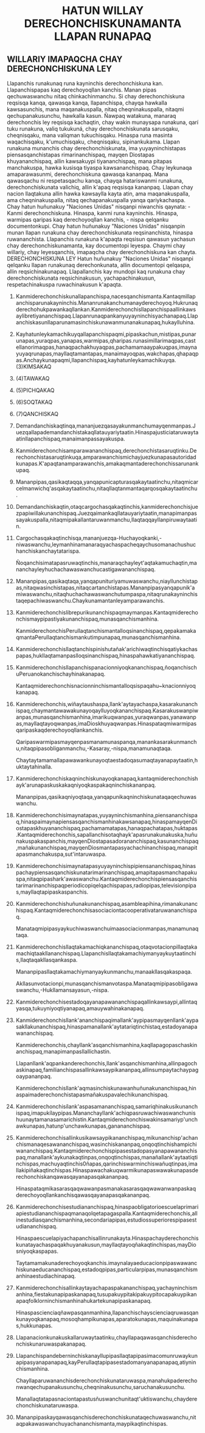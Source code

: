 <h1 align='center'>HATUN WILLAY DERECHONCHISKUNAMANTA LLAPAN RUNAPAQ</h1>
<h2>WILLARIY IMAPAQCHA CHAY DERECHONCHISKUNA LEY</h2>
<p>Llapanchis runakunaq runa kayninchis derechonchiskuna kan. Llapanchispapas kaq derechoyoqllan kanchis. Manan pipas qechuwaswanchu nitaq chinkachinmanchu.
Si chay derechonchiskuna reqsisqa kanqa, qawasqa kanqa, llapanchispa, chayqa hawkalla kawsasunchis, mana maqanakuspalla, nitaq cheqninakuspalla, nitaqmi qechupanakusunchu, hawkalla kasun.
Ñawpaq watakuna, manaraq derechonchis ley reqsisqa kachaqtin, chay wakin munaysapa runakuna, qarí tuku runakuna, valiq tukukuná, chay derechonchiskunata sarusqaku, cheqnisqaku, mana valiqman tukuchisqaku. Hinaspa runa masinta waqachisqaku, k'umuchisqaku, cheqnisqaku, sipinankukama.
Llapan runakuna munanchis chay derechonchiskunata, ima yuyayninchistapas piensasqanchistapas rimarinanchispaq, mayqen Diostapas khuyananchispaq, allin kawsakuypi tiyananchispaq, mana pitapas manchakuspa, hawka kusisqa tiyaspa kawsananchispaq.
Chay leykunaqa amaparawasunmi, derechonchiskuna qawasqa kananpaq. Mana qawasqachu ni respetasqachu kanqa, chayqa hatariswanmi runakuna, derechonchiskunata valichiq, allin k'apaq reqsisqa kananpaq.
Llapan chay nacion llaqtakuna allin hawka kawsaylla kayta atin, ama maqanakuspalla, ama cheqninakuspalla, nitaq qechapanakuspalla yanqa qariykachaspa.
Chay hatun huñunakuy "Naciones Unidas" nisqanpi niwanchis qaynata: - Kanmi derechonchiskuna. Hinaspa, kanmi runa kayninchis. Hinaspa, warmipas qaripas kaq derechoyoqllan kanchis, - nispa qelqanku documentonkupi.
Chay hatun huñunakuy "Naciones Unidas" nisqanpin munan llapan runakuna chay derechonchiskunata reqsinanchista, hinaspa ruwananchista.
Llapanchis runakuna k'apaqta reqsisun qawasun yachasun chay derechonchiskunamanta, kay documentopi leyespa.
Chaymi chay willariy, chay Ieyesqanchis, imapaqcha chay derechonchiskuna kan chayta.
DERECHONCHISKUNA LEY
Hatun huñunakuy "Naciones Unidas" nisqanpi qelqanku llapan runakunaq derechonkunata, allin documentopi qelqaspa, allin reqsichinakunapaq. Llapallanchis kay mundopi kaq runakuna chay derechonchiskunata reqsichinakusun, yachapachinakusun, respetachinakuspa ruwachinakusun k'apaqta.</p>
<ol>
  <li>
    <p>Kanmiderechonchiskunallapanchispa,nacesqanchismanta.Kantaqmillapanchisparunakayninchis.Mananrunakanchumanayderechoyoq.Hukrunaqderechohukpawankaqllankan.Kanmiderechonchisllapanchispaallinkawsaylibretiyananchispaq.Llapanrunaqpankanyuyayninchisyachanapaq.Llapanchiskasunllaparunamasinchiskunawanmunanakunapaq,hukaylluhina.</p>
  </li>
  <li>
    <p>Kayhatunleykamachikuyqallapanchispaqmi,pipaskachun,mistipas,punarunapas,yuraqpas,yanapas,warmipas,qharipas.runasimillarimaqpas,castellanorimaqpas,hanaqpachakhuyaqpas,pachamamaaypakuqpas,imaynayuyaqrunapas,mayllaqtamantapas,manaimayoqpas,wakchapas,qhapaqpas.Anchaykunapaqmi,llapanchispaq,kayhatunleykamachikuyqa.(3)KIMSAKAQ</p>
  </li>
  <li>
    <p>(4)TAWAKAQ</p>
  </li>
  <li>
    <p>(5)PICHQAKAQ</p>
  </li>
  <li>
    <p>(6)SOQTAKAQ</p>
  </li>
  <li>
    <p>(7)QANCHISKAQ</p>
  </li>
  <li>
    <p>Demandanchiskaqtinqa,mananjuezqasayakunmanchumayqenmanpas.Juezqallapademandanchistakaqllatauyariytaatin.Hinaspajusticiataruwaytaatinllapanchispaq,manaimanpassayakuspa.</p>
  </li>
  <li>
    <p>Kanmiderechonchisamparawananchispaq,derechonchistasaruqtinku.Derechonchistasaruqtinkuqa,amparawanchismichayjuezkunapasautoridadkunapas.K'apaqtanamparawanchis,amakaqmantaderechonchissarunankupaq.</p>
  </li>
  <li>
    <p>Mananpipas,qasikaqtaqqa,yanqapunicapturasqakaytaatinchu,nitaqmicarcelmanwichq'asqakaytaatinchu,nitaqllaqtanmantaqarqosqakaytaatinchu.</p>
  </li>
  <li>
    <p>Demandanchiskaqtin,otaqcargochasqakaqtinchis,kanmiderechonchisjuezpapiwillakunanchispaq.Juezqaimankaqllatauyariytaatin,manapimanpassayakuspalla,nitaqmipakallantaruwanmanchu,llaqtaqqayllanpiruwaytaatin.</p>
  </li>
  <li>
    <p>Cargochasqakaqtinchisqa,mananjuezqa-Huchayoqkanki,-niwaswanchu,leymanhinamanaraqyachaspacheqaychusomanachushuchanchiskanchaytatarispa.</p>
    <p>Ñoqanchisimatapasruwaqtinchis,manaraqchayleyt'aqtakamuchaqtin,mananchayleyhuchachawaswanchucastigawananchispaq.</p>
  </li>
  <li>
    <p>Mananpipas,qasikaqtaqa,yanqapunituriyamuwaswanchu,niayllunchistapas,nitaqwasinchistapas,nitaqcartanchistapas.Mananpipasyanqapunik'amiwaswanchu,nitaqhuchachawaswanchutumpaspa,nitaqrunakayninchistaqepachiwaswanchu.Chaykunamantanleyamparawanchis.</p>
  </li>
  <li>
    <p>Kanmiderechonchislibrepurikunanchispaqmaymanpas.Kantaqmiderechonchismaypipastiyakunanchispaq,munasqanchismanhina.</p>
    <p>KanmiderechonchisPerullaqtanchismantalloqsinanchispaq,qepakamakaqmantaPerullaqtanchismankutimpunapaq,munasqanchismanhina.</p>
  </li>
  <li>
    <p>Kanmiderechonchisllaqtanchispinishutañak'arichiwaqtinchisqatiykachaspapas,hukllaqtamanpaslloqsinanchispaq,hinaspahawkatiyananchispaq.</p>
    <p></p>
  </li>
  <li>
    <p>Kanmiderechonchisllapanchispanacionniyoqkananchispaq,ñoqanchischuPeruanokanchischayhinakanapaq.</p>
    <p>Kantaqmiderechonchisnacionninchismantalloqsispaqahu~knacionniyoqkanapaq.</p>
  </li>
  <li>
    <p>Kanmiderechonchis,wiñaytaushaspa,llank'aytayachaspa,kasarakunanchispaq,chaymantawawakunayoqaylluyoqkananchispaq.Kasarakuswanpiwanpas,munasqanchismanhina,imarikuqwanpas,yuraqwanpas,yanawanpas,mayllaqtayoqwanpas,imaDioskhuyaqwanpas.Hinaspataqmiwarmipasqaripaskaqderechoyoqllankanchis.</p>
    <p>Qaripaswarmipasmayqenpasmanamunaspanqa,manankasarakunmanchu,nitaqpipasobliganmanchu,-Kasaray,-nispa,manamunaqtaqa.</p>
    <p>Chaytaytamamallapawawankunayoqtaestadoqasumaqtayanapaytaatin,huktaytahinalla.</p>
  </li>
  <li>
    <p>Kanmiderechonchiskaqninchiskunayoqkanapaq,kantaqmiderechonchishayk'arunapaskuskakaqniyoqkaspakaqninchiskananpaq.</p>
    <p>Mananpipas,qasikaqniyoqtaqa,yanqapunikaqninchiskunataqaqechuwaswanchu.</p>
  </li>
  <li>
    <p>Kanmiderechonchisimaynatapas,yuyayninchismanhina,piensananchispaq,hinaspaimaynapiensasqanchismanhinakawsanapaq,hinaspamayqenDiostapaskhuyananchispaq,pachamamatapas,hanaqpachatapas,huktapas.Kantaqmiderechonchis,sapallanchisotaqhayk'apasrunakunakuska,huñunakuspakaspanchis,mayqenDiostapasadorananchispaq,kasunanchispaq,mañakunanchispaq,mayqenDiosmantapasyachachinanchispaq,manapitapasmanchakuspa,sut'intaruwaspa.</p>
  </li>
  <li>
    <p>Kanmiderechonchisimaynatapasyuyayninchispipiensananchispaq,hinaspachaypiensasqanchiskunatarimarinanchispaq,amapitapasmanchapakuspa,nitaqpipashark'awaswanchu.Kantaqmiderechonchispiensasqanchistarimarinanchispaqperiodicopiqelqachispapas,radiopipas,televisionpipas,mayllaqtapipaskaspanchis.</p>
  </li>
  <li>
    <p>Kanmiderechonchishuñunakunanchispaq,asambleapihina,rimanakunanchispaq.Kantaqmiderechonchisasociaciontacooperativataruwananchispaq.</p>
    <p>Manataqmipipasyaykuchiwaswanchuimaasociacionmanpas,manamunaqtaqa.</p>
  </li>
  <li>
    <p>Kanmiderechonchisllaqtakamachiqkananchispaq,otaqvotacionpillaqtakamachiqtaakllananchispaq.Llapanchisllaqtakamachiymanyaykuytaatinchis,llaqtaqakllasqankaspa.</p>
    <p>Mananpipasllaqtakamachiymanyaykunmanchu,manaakllasqakaspaqa.</p>
    <p>Akllasunvotacionpi,munasqanchismanvotaspa.Manataqmipipasobligawaswanchu,-Hukllamansayasun,-nispa.</p>
  </li>
  <li>
    <p>Kanmiderechonchisestadoqayanapawananchispaqallinkawsaypi,allintaqyasqa,tukuyniyoqtiyanapaq,amauywahinakanapaq.</p>
  </li>
  <li>
    <p>Kanmiderechonchisllank'ananchispaqimallank'aypipasmayqenllank'aypasakllakunanchispaq,hinaspamanallank'aytatariqtinchistaq,estadoyanapawananchispaq.</p>
    <p>Kanmiderechonchis,chayllank'asqanchismanhina,kaqllapagopaschaskinanchispaq,manapimanpasllallichastin.</p>
    <p>Llapanllank'aqpankanderechonchis,llank'asqanchismanhina,allinpagochaskinapaq,familianchispasallinkawsaypikananpaq,allinsumpaytachaypagoaypananpaq.</p>
    <p>Kanmiderechonchisllank'aqmasinchiskunawanhuñunakunanchispaq,hinaspaimaderechonchistapasmañakuspavalechikunanchispaq.</p>
  </li>
  <li>
    <p>Kanmiderechonchisílank'aspasamananchispaq,samariqhinakusikunanchispaq,imapukílaypipas.Mananchayllank'achiqpasruwachiwaswanchunishuunaytamanasamarichistin.Kantaqmiderechonchiswakinsamariyp'unchawkunapas,hatunp'unchawkunapas,ganananchispaq.</p>
  </li>
  <li>
    <p>Kanmiderechonchisallinkusikawsaypikananchispaq,mikunanchisp'achanchismanaqesawananchispaq,wasinchiskananpaq,onqoqtinchishampichiwananchispaq.Kantaqmiderechonchispipasestadopasyanapawananchispaq,manallank'aykunakaqtinpas,onqoqtinchispas,manañallank'aytaatiqtinchispas,machuyaqtinchis0ñapas,qarinchiswarminchiswañuqtinpas,imallakipiñakaqtinchispas.Hinaspawachakuqwarmikunapaswawakunapasderechonchiskanqawasqayanapasqakananpaq.</p>
    <p>Hinaspataqmikasarasqaqwawanpasmanakasarasqaqwawanwanpaskaqderechoyoqllankanchisqawasqayanapasqakananpaq.</p>
  </li>
  <li>
    <p>Kanmiderechonchisestudiananchispaq,hinaspaobligatorioescuelaprimariapiestudiananchispaqmanaqolqetapagaspalla.Kantaqmiderechonchis,allinestudiasqanchismanhina,secondariapipas,estudiossuperiorespipasestudiananchispaq.</p>
    <p>Hinaspaescuelapiyachapanchisallinrunakayta.Hinaspachayderechonchiskunatayachaspaqakhuyanakusun,mayllaqtayoqñakaqtinchispas,mayDiosniyoqkaspapas.</p>
    <p>Taytamamakunaderechoyoqkanchis.imaynalayaeducacionpipaswawanchiskunaeducananchispaq,estadoqpipas,particularpipas,munasqanchismanhinaestudiachinapaq.</p>
  </li>
  <li>
    <p>Kanmiderechonchisallinkaytayachapaspakananchispaq,yachayninchismanhina,fiestakunapipaskanapaq,tusupakuypitakipakuypitocapakuypikanapaqfolklorninchismanhinahukartekunapipaskanapaq.</p>
    <p>Hinaspascienciaqñawpasqanmanhina,llapanchischayscienciaqruwasqankunayoqkanapaq,mosoqhampikunapas,aparatokunapas,maquinakunapas,hukkunapas.</p>
  </li>
  <li>
    <p>Llapanacionkunakuskallaruwaytaatinku,chayllapaqawasqanchisderechonchiskunaruwaspakanapaq.</p>
  </li>
  <li>
    <p>Llapanchispandeberninchiskanayllupipasllaqtapipasimacomunruwaykunapipasyanapanapaq,kayPerullaqtapipasestadomanyanapanapaq,atiyninchismanhina.</p>
    <p>Chayllaparuwananchisderechonchiskunataruwaspa,manahukpaderechonwanqechupanakusunchu,cheqninakusunchu,saruchanakusunchu.</p>
    <p>Manallaqtatapasnaciontapastusñuswanchunitaqt'uktiswanchu,chayderechonchiskunataruwaspa.</p>
  </li>
  <li>
    <p>Mananpipaskayqawasqanchisderechonchiskunataqechuwaswanchu,nitaqpakawaswanchuyachananchismanta,maypikaqtinchispas.</p>
  </li>
</ol>